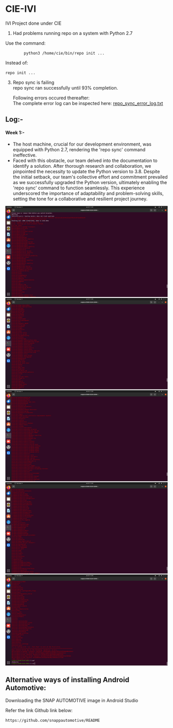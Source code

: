 # CIE-IVI
IVI Project done under CIE

1. Had problems running repo on a system with Python 2.7

Use the command:
```python3 /home/cie/bin/repo ...
		python3 /home/cie/bin/repo init ...
```
Instead of:

```
repo init ...
```

3. Repo sync is failing<br>
	repo sync ran successfully until 93% completion.<br>

	Following errors occured thereafter:<br>
 	The complete error log can be inspected here: [repo_sync_error_log.txt](repo_sync_error_log.txt)<br>

  

## Log:- 
#### Week 1:-
- The host machine, crucial for our development environment, was equipped with Python 2.7, rendering the 'repo sync' command ineffective.
-  Faced with this obstacle, our team delved into the documentation to identify a solution. After thorough research and collaboration, we pinpointed the necessity to update the Python version to 3.8. Despite the initial setback, our team's collective effort and commitment prevailed as we successfully upgraded the Python version, ultimately enabling the 'repo sync' command to function seamlessly. This experience underscored the importance of adaptability and problem-solving skills, setting the tone for a collaborative and resilient project journey.


 
	
 ![image description](Screenshot%20from%202024-01-29%2015-49-07.png)
 ![image description](Screenshot%20from%202024-01-29%2015-49-15.png)
 ![image description](Screenshot%20from%202024-01-29%2015-49-22.png)
 ![image description](Screenshot%20from%202024-01-29%2015-49-30.png)
 ![image description](Screenshot%20from%202024-01-29%2015-49-40.png)

## Alternative ways of installing Android Automotive:

Downloading the SNAP AUTOMOTIVE image in Android Studio

Refer the link Github link below:

```sh
https://github.com/snappautomotive/README
```
 
